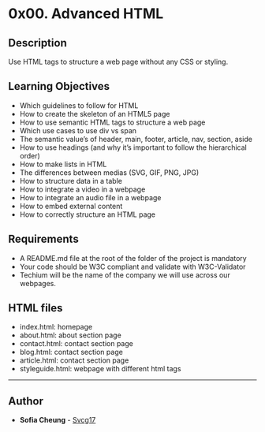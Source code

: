 # 0x00. Advanced HTML

## Description
Use HTML tags to structure a web page without any CSS or styling.

## Learning Objectives
* Which guidelines to follow for HTML
* How to create the skeleton of an HTML5 page
* How to use semantic HTML tags to structure a web page
* Which use cases to use div vs span
* The semantic value’s of header, main, footer, article, nav, section, aside
* How to use headings (and why it’s important to follow the hierarchical order)
* How to make lists in HTML
* The differences between medias (SVG, GIF, PNG, JPG)
* How to structure data in a table
* How to integrate a video in a webpage
* How to integrate an audio file in a webpage
* How to embed external content
* How to correctly structure an HTML page

## Requirements
* A README.md file at the root of the folder of the project is mandatory
* Your code should be W3C compliant and validate with W3C-Validator
* Techium will be the name of the company we will use across our webpages.

## HTML files
* index.html: homepage
* about.html: about section page
* contact.html: contact section page
* blog.html: contact section page
* article.html: contact section page
* styleguide.html: webpage with different html tags

---

## Author
* **Sofia Cheung** - [Svcg17](https://github.com/Svcg17)
